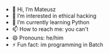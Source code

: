 - 👋 Hi, I’m Mateusz
- 👀 I’m interested in ethical hacking
- 🌱 I’m currently learning Python
- 📫 How to reach me: you can't
- 😄 Pronouns: he/him
- ⚡ Fun fact: im programming in Batch

<!---
mateuszlubczyk/mateuszlubczyk is a ✨ special ✨ repository because its `README.md` (this file) appears on your GitHub profile.
You can click the Preview link to take a look at your changes.
--->
